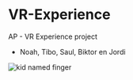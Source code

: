 # VR-Experience
AP - VR Experience project
- Noah, Tibo, Saul, Biktor en Jordi

![kid named finger](https://media.giphy.com/media/v1.Y2lkPTc5MGI3NjExY2ViMGRiNWM1MzE1MjA1YTMzODlhYmFiZWIwODcwYjA1YzBlYzQ4MyZlcD12MV9pbnRlcm5hbF9naWZzX2dpZklkJmN0PWc/vXDeOmt9xCj2FQrnGS/giphy.gif)

